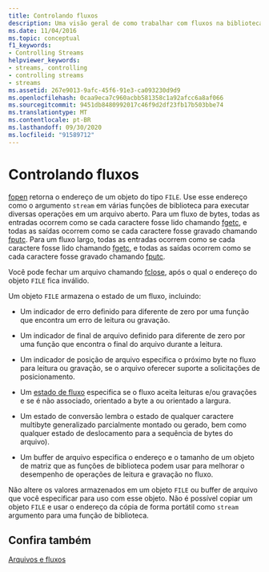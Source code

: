 ```yaml
---
title: Controlando fluxos
description: Uma visão geral de como trabalhar com fluxos na biblioteca de tempo de execução do Microsoft C.
ms.date: 11/04/2016
ms.topic: conceptual
f1_keywords:
- Controlling Streams
helpviewer_keywords:
- streams, controlling
- controlling streams
- streams
ms.assetid: 267e9013-9afc-45f6-91e3-ca093230d9d9
ms.openlocfilehash: 0caa9eca7c960acbb581358c1a92afcc6a8af066
ms.sourcegitcommit: 9451db8480992017c46f9d2df23fb17b503bbe74
ms.translationtype: MT
ms.contentlocale: pt-BR
ms.lasthandoff: 09/30/2020
ms.locfileid: "91589712"
---
```

# <a name="controlling-streams"></a>Controlando fluxos

[fopen](../c-runtime-library/reference/fopen-wfopen.md) retorna o endereço de um objeto do tipo `FILE`. Use esse endereço como o argumento `stream` em várias funções de biblioteca para executar diversas operações em um arquivo aberto. Para um fluxo de bytes, todas as entradas ocorrem como se cada caractere fosse lido chamando [fgetc](../c-runtime-library/reference/fgetc-fgetwc.md), e todas as saídas ocorrem como se cada caractere fosse gravado chamando [fputc](../c-runtime-library/reference/fputc-fputwc.md). Para um fluxo largo, todas as entradas ocorrem como se cada caractere fosse lido chamando [fgetc](../c-runtime-library/reference/fgetc-fgetwc.md), e todas as saídas ocorrem como se cada caractere fosse gravado chamando [fputc](../c-runtime-library/reference/fputc-fputwc.md).

Você pode fechar um arquivo chamando [fclose](../c-runtime-library/reference/fclose-fcloseall.md), após o qual o endereço do objeto `FILE` fica inválido.

Um objeto `FILE` armazena o estado de um fluxo, incluindo:

- Um indicador de erro definido para diferente de zero por uma função que encontra um erro de leitura ou gravação.

- Um indicador de final de arquivo definido para diferente de zero por uma função que encontra o final do arquivo durante a leitura.

- Um indicador de posição de arquivo especifica o próximo byte no fluxo para leitura ou gravação, se o arquivo oferecer suporte a solicitações de posicionamento.

- Um [estado de fluxo](../c-runtime-library/stream-states.md) especifica se o fluxo aceita leituras e/ou gravações e se é não associado, orientado a byte a ou orientado a largura.

- Um estado de conversão lembra o estado de qualquer caractere multibyte generalizado parcialmente montado ou gerado, bem como qualquer estado de deslocamento para a sequência de bytes do arquivo).

- Um buffer de arquivo especifica o endereço e o tamanho de um objeto de matriz que as funções de biblioteca podem usar para melhorar o desempenho de operações de leitura e gravação no fluxo.

Não altere os valores armazenados em um objeto `FILE` ou buffer de arquivo que você especificar para uso com esse objeto. Não é possível copiar um objeto `FILE` e usar o endereço da cópia de forma portátil como `stream` argumento para uma função de biblioteca.

## <a name="see-also"></a>Confira também

[Arquivos e fluxos](../c-runtime-library/files-and-streams.md)
